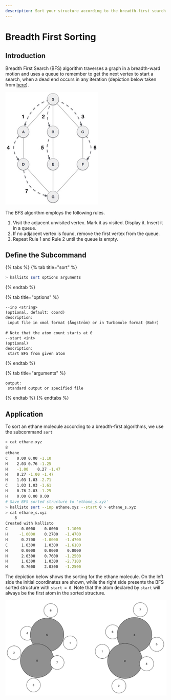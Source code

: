 ```yaml
---
description: Sort your structure according to the breadth-first search algorithm.
---
```


# Breadth First Sorting

## Introduction

Breadth First Search \(BFS\) algorithm traverses a graph in a breadth-ward motion and uses a queue to remember to get the next vertex to start a search, when a dead end occurs in any iteration \(depiction below taken from [here](https://www.tutorialspoint.com/data_structures_algorithms/breadth_first_traversal.htm)\).

![](../.gitbook/assets/breadth_first_traversal%20%281%29%20%281%29.jpg)

The BFS algorithm employs the following rules.

1. Visit the adjacent unvisited vertex. Mark it as visited. Display it. Insert it in a queue.
2. If no adjacent vertex is found, remove the first vertex from the queue.
3. Repeat Rule 1 and Rule 2 until the queue is empty.

## Define the Subcommand

{% tabs %}
{% tab title="sort" %}
```bash
> kallisto sort options arguments
```
{% endtab %}

{% tab title="options" %}
```markup
--inp <string> 
(optional, default: coord)
description: 
 input file in xmol format (Ångström) or in Turbomole format (Bohr)

# Note that the atom count starts at 0
--start <int>
(optional)
description:
 start BFS from given atom
```
{% endtab %}

{% tab title="arguments" %}
```text
output: 
 standard output or specified file
```
{% endtab %}
{% endtabs %}

## Application

To sort an ethane molecule according to a breadth-first algorithms, we use the subcommand `sort`

```bash
> cat ethane.xyz
8
ethane
C    0.00 0.00 -1.10
H    2.03 0.76 -1.25
H    -1.00    0.27 -1.47
H    0.27 -1.00 -1.47
H    1.03 1.03 -2.71
C    1.03 1.03 -1.61
H    0.76 2.03 -1.25
H    0.00 0.00 0.00
# Save BFS sorted structure to 'ethane_s.xyz'
> kallisto sort --inp ethane.xyz --start 0 > ethane_s.xyz
> cat ethane_s.xyz
    8
Created with kallisto
C      0.0000    0.0000   -1.1000
H     -1.0000    0.2700   -1.4700
H      0.2700   -1.0000   -1.4700
C      1.0300    1.0300   -1.6100
H      0.0000    0.0000    0.0000
H      2.0300    0.7600   -1.2500
H      1.0300    1.0300   -2.7100
H      0.7600    2.0300   -1.2500
```

The depiction below shows the sorting for the ethane molecule. On the left side the initial coordinates are shown, while the right side presents the BFS sorted structure with `start = 0`. Note that the atom declared by `start` will always be the first atom in the sorted structure.

![](../.gitbook/assets/bfs.png)

